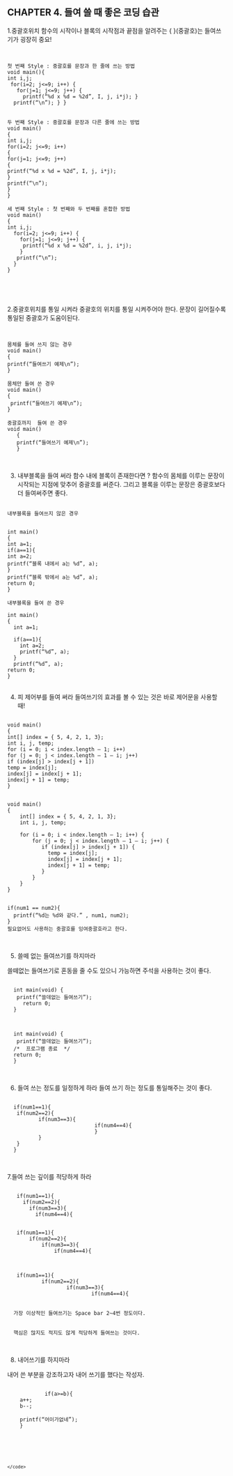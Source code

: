 ## CHAPTER 4. 들여 쓸 때 좋은 코딩 습관

1.중괄호위치
함수의 시작이나 블록의 시작점과 끝점을 알려주는 {  }(중괄호)는 들여쓰기가 굉장히 중요!

<pre>
<code>

첫 번째 Style : 중괄호를 문장과 한 줄에 쓰는 방법
void main(){
int i,j;
 for(i=2; j<=9; i++) {
   for(j=1; j<=9; j++) {
     printf(“%d x %d = %2d”, I, j, i*j); }
  printf(“\n”); } }
  
  
두 번째 Style : 중괄호를 문장과 다른 줄에 쓰는 방법
void main()
{
int i,j;
for(i=2; j<=9; i++)
{
for(j=1; j<=9; j++)
{
printf(“%d x %d = %2d”, I, j, i*j);
}
printf(“\n”);
}
}

세 번째 Style : 첫 번째와 두 번째를 혼합한 방법
void main()
{
int i,j;
  for(i=2; j<=9; i++) {
    for(j=1; j<=9; j++) {
     printf(“%d x %d = %2d”, i, j, i*j);
    }
   printf(“\n”);
  }
}



</code>
</pre>

2.중괄호위치를 통일 시켜라
 중괄호의 위치를 통일 시켜주어야 한다.
 문장이 길어질수록 통일된 중괄호가 도움이된다.

<pre>
<code>

몸체를 들여 쓰지 않는 경우
void main()
{
printf(“들여쓰기 예제\n”);
}

몸체만 들여 쓴 경우
void main()
{
 printf(“들여쓰기 예제\n”);
}

중괄호까지  들여 쓴 경우
void main()
   {
   printf(“들여쓰기 예제\n”);
   }

</code>
</pre>

3. 내부블록을 들여 써라
 함수 내에 블록이 존재한다면 ?
 함수의 몸체를 이루는 문장이 시작되는 지점에 맞추어 중괄호를 써준다.
 그리고 블록을 이루는 문장은 중괄호보다 더 들여써주면 좋다.

<pre>
<code>
내부블록을 들여쓰지 않은 경우


int main()
{
int a=1;
if(a==1){
int a=2;
printf(“블록 내에서 a는 %d”, a);
}
printf(“블록 밖에서 a는 %d”, a);
return 0;
}

내부블록을 들여 쓴 경우

int main()
{
  int a=1;
  
  if(a==1){
    int a=2;
    printf(“%d”, a);
  }
  printf(“%d”, a);
return 0;
}
</code>
</pre>


4. 피 제어부를 들여 써라 
들여쓰기의 효과를 볼 수 있는 것은 바로 제어문을 사용할 때!


<pre>
<code>
void main() 
{
int[] index = { 5, 4, 2, 1, 3};
int i, j, temp;
for (i = 0; i < index.length – 1; i++)
for (j = 0; j < index.length – 1 – i; j++)
if (index[j] > index[j + 1])
temp = index[j];
index[j] = index[j + 1];
index[j + 1] = temp;
}


void main() 
{
    int[] index = { 5, 4, 2, 1, 3};
    int i, j, temp;

    for (i = 0; i < index.length – 1; i++) {
        for (j = 0; j < index.length – 1 – i; j++) {
           if (index[j] > index[j + 1]) {
             temp = index[j];
             index[j] = index[j + 1];
             index[j + 1] = temp;
           }
        }
    }
}


if(num1 == num2){
  printf(“%d는 %d와 같다.” , num1, num2);
}
필요없어도 사용하는 중괄호를 잉여중괄호라고 한다.

</code>
</pre>


5. 쓸떼 없는 들여쓰기를 하지마라

 쓸떼없는 들여쓰기로 혼동을 줄 수도 있으니 가능하면 주석을 사용하는 것이 좋다.

<pre>
<code>
  int main(void) {
   printf(“쓸데없는 들여쓰기”);
     return 0;
  }



  int main(void) {
   printf(“쓸데없는 들여쓰기”);
  /*  프로그램 종료  */
  return 0;
  }
  </code>
  </pre>
  
  6. 들여 쓰는 정도를 일정하게 하라
    들여 쓰기 하는 정도를 통일해주는 것이 좋다.
<pre>
<code>
  if(num1==1){
   if(num2==2){
          if(num3==3){
                            if(num4==4){
                            }
          }
   }
  }
  </code>
  </pre>
  
  7.들여 쓰는 깊이를 적당하게 하라

<pre>
<code>
   if(num1==1){
     if(num2==2){
       if(num3==3){
         if(num4==4){
    

   if(num1==1){
       if(num2==2){
           if(num3==3){
               if(num4==4){
        


   if(num1==1){
           if(num2==2){
                   if(num3==3){
                           if(num4==4){
                       
  
  가장 이상적인 들여쓰기는 Space bar 2~4번 정도이다.


  핵심은 많지도 적지도 않게 적당하게 들여쓰는 것이다. 

</code>
</pre>


8. 내어쓰기를 하지마라
  
  내어 쓴 부분을 강조하고자 내어 쓰기를 했다는 작성자.
<pre>
<code>
            if(a>=b){
    a++;
    b--;

    printf(“어이가없네”);
    }
    
    </pre>
    </code>
